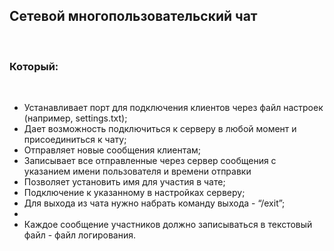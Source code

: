 <h2>Сетевой многопользовательский чат</h2>
<br>
<h3>Который:</h3>
<br>
<ul>
  <li>Устанавливает порт для подключения клиентов через файл настроек (например, settings.txt);</li>
  <li> Дает возможность подключиться к серверу в любой момент и присоединиться к чату;</li>
  <li>Отправляет новые сообщения клиентам; </li>
  <li>Записывает все отправленные через сервер сообщения с указанием имени пользователя и времени отправки</li>
  <li>Позволяет установить имя для участия в чате;</li>
  <li>Подключение к указанному в настройках серверу;</li>
  <li>Для выхода из чата нужно набрать команду выхода - “/exit”;<li>
  <li>Каждое сообщение участников должно записываться в текстовый файл - файл логирования.</li>
</ul>
